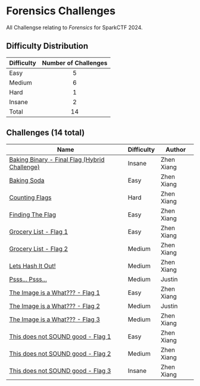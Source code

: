 # Forensics Challenges

All Challengse relating to *Forensics* for SparkCTF 2024.

## Difficulty Distribution

| Difficulty | Number of Challenges |
| ---------- |:--------------------:|
| Easy | 5 |
| Medium | 6 |
| Hard | 1 |
| Insane | 2 |
| Total | 14 |

## Challenges (14 total)

| Name | Difficulty | Author |
| ---- | ---------- | ------ |
| [Baking Binary - Final Flag (Hybrid Challenge)](./BakingBinary) | Insane | Zhen Xiang |
| [Baking Soda](./BakingSoda) | Easy | Zhen Xiang |
| [Counting Flags](./CountingFlags) | Hard | Zhen Xiang |
| [Finding The Flag](./FindingTheFlag) | Easy | Zhen Xiang |
| [Grocery List - Flag 1](./GroceryList1) | Easy | Zhen Xiang |
| [Grocery List - Flag 2](./GroceryList2) | Medium | Zhen Xiang |
| [Lets Hash It Out!](./LetsHashItOut) | Medium | Zhen Xiang |
| [Psss... Psss...](./PsssPsss) | Medium | Justin |
| [The Image is a What??? - Flag 1](./TheImageIsAWhat1) | Easy | Zhen Xiang |
| [The Image is a What??? - Flag 2](./TheImageIsAWhat2) | Medium | Justin |
| [The Image is a What??? - Flag 3](./TheImageIsAWhat3) | Medium | Zhen Xiang |
| [This does not SOUND good - Flag 1](./ThisDoesNotSoundGood1) | Easy | Zhen Xiang |
| [This does not SOUND good - Flag 2](./ThisDoesNotSoundGood2) | Medium | Zhen Xiang |
| [This does not SOUND good - Flag 3](./ThisDoesNotSoundGood3) | Insane | Zhen Xiang |